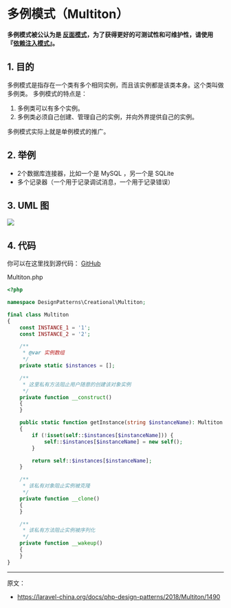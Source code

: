 # 多例模式（Multiton）

**多例模式被公认为是 [反面模式](https://laravel-china.org/docs/php-design-patterns/2018/anti-pattern)，为了获得更好的可测试性和可维护性，请使用『[依赖注入模式](https://laravel-china.org/docs/php-design-patterns/2018/DependencyInjection)』。**

## 1. 目的

多例模式是指存在一个类有多个相同实例，而且该实例都是该类本身。这个类叫做多例类。 多例模式的特点是：

1. 多例类可以有多个实例。
1. 多例类必须自己创建、管理自己的实例，并向外界提供自己的实例。

多例模式实际上就是单例模式的推广。

## 2. 举例

- 2个数据库连接器，比如一个是 MySQL ，另一个是 SQLite
- 多个记录器（一个用于记录调试消息，一个用于记录错误）

## 3. UML 图

![](https://lccdn.phphub.org/uploads/images/201803/19/1/6rgmEPsepU.png)

## 4. 代码

你可以在这里找到源代码： [GitHub](https://github.com/domnikl/DesignPatternsPHP/tree/master/Creational/Multiton)

Multiton.php

```php
<?php

namespace DesignPatterns\Creational\Multiton;

final class Multiton
{
    const INSTANCE_1 = '1';
    const INSTANCE_2 = '2';

    /**
     * @var 实例数组
     */
    private static $instances = [];

    /**
     * 这里私有方法阻止用户随意的创建该对象实例
     */
    private function __construct()
    {
    }

    public static function getInstance(string $instanceName): Multiton
    {
        if (!isset(self::$instances[$instanceName])) {
            self::$instances[$instanceName] = new self();
        }

        return self::$instances[$instanceName];
    }

    /**
     * 该私有对象阻止实例被克隆
     */
    private function __clone()
    {
    }

    /**
     * 该私有方法阻止实例被序列化
     */
    private function __wakeup()
    {
    }
}
```

----

原文：

- https://laravel-china.org/docs/php-design-patterns/2018/Multiton/1490